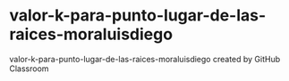 # valor-k-para-punto-lugar-de-las-raices-moraluisdiego
valor-k-para-punto-lugar-de-las-raices-moraluisdiego created by GitHub Classroom
